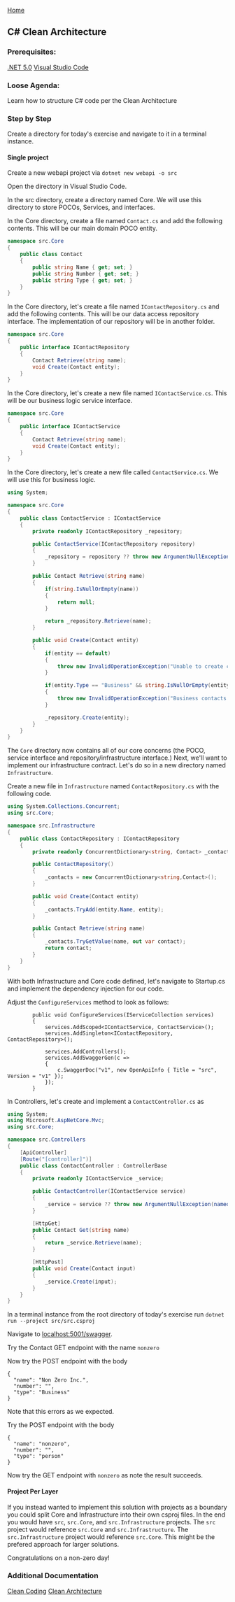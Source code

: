 [Home](README.md)

## C# Clean Architecture

### Prerequisites:

[.NET 5.0](https://dotnet.microsoft.com/download/dotnet/5.0)
[Visual Studio Code](https://code.visualstudio.com/)

### Loose Agenda:
Learn how to structure C# code per the Clean Architecture

### Step by Step

Create a directory for today's exercise and navigate to it in a terminal instance.

#### Single project

Create a new webapi project via `dotnet new webapi -o src`

Open the directory in Visual Studio Code.

In the src directory, create a directory named Core. We will use this directory to store POCOs, Services, and interfaces.

In the Core directory, create a file named `Contact.cs` and add the following contents. This will be our main domain POCO entity.

``` Contact.cs
namespace src.Core
{
    public class Contact
    {
        public string Name { get; set; }
        public string Number { get; set; }
        public string Type { get; set; }
    }
}
```

In the Core directory, let's create a file named `IContactRepository.cs` and add the following contents. This will be our data access repository interface. The implementation of our repository will be in another folder.

``` IContactRepository.cs
namespace src.Core
{
    public interface IContactRepository
    {
        Contact Retrieve(string name);
        void Create(Contact entity);
    }
}
```

In the Core directory, let's create a new file named `IContactService.cs`. This will be our business logic service interface.

``` IContactService.cs
namespace src.Core
{
    public interface IContactService
    {
        Contact Retrieve(string name);
        void Create(Contact entity);
    }
}
```

In the Core directory, let's create a new file called `ContactService.cs`. We will use this for business logic.

``` ContactService.cs
using System;

namespace src.Core
{
    public class ContactService : IContactService
    {
        private readonly IContactRepository _repository;

        public ContactService(IContactRepository repository)
        {
            _repository = repository ?? throw new ArgumentNullException(nameof(repository));
        }

        public Contact Retrieve(string name)
        {
            if(string.IsNullOrEmpty(name))
            {
                return null;
            }

            return _repository.Retrieve(name);
        }

        public void Create(Contact entity)
        {
            if(entity == default)
            {
                throw new InvalidOperationException("Unable to create contact.");
            }

            if(entity.Type == "Business" && string.IsNullOrEmpty(entity.Number))
            {
                throw new InvalidOperationException("Business contacts must have a number.");
            }

            _repository.Create(entity);
        }
    }
}
```

The `Core` directory now contains all of our core concerns (the POCO, service interface and repository/infrastructure interface.) Next, we'll want to implement our infrastructure contract. Let's do so in a new directory named `Infrastructure`.

Create a new file in `Infrastructure` named `ContactRepository.cs` with the following code.

```ContactRepository.cs
using System.Collections.Concurrent;
using src.Core;

namespace src.Infrastructure
{
    public class ContactRepository : IContactRepository
    {
        private readonly ConcurrentDictionary<string, Contact> _contacts;

        public ContactRepository()
        {
            _contacts = new ConcurrentDictionary<string,Contact>();
        }

        public void Create(Contact entity)
        {
            _contacts.TryAdd(entity.Name, entity);
        }

        public Contact Retrieve(string name)
        {
            _contacts.TryGetValue(name, out var contact);
            return contact;
        }
    }
}
```

With both Infrastructure and Core code defined, let's navigate to Startup.cs and implement the dependency injection for our code.

Adjust the `ConfigureServices` method to look as follows:
```
        public void ConfigureServices(IServiceCollection services)
        {
            services.AddScoped<IContactService, ContactService>();
            services.AddSingleton<IContactRepository, ContactRepository>();

            services.AddControllers();
            services.AddSwaggerGen(c =>
            {
                c.SwaggerDoc("v1", new OpenApiInfo { Title = "src", Version = "v1" });
            });
        }
```

In Controllers, let's create and implement a `ContactController.cs` as

```ContactController.cs
using System;
using Microsoft.AspNetCore.Mvc;
using src.Core;

namespace src.Controllers
{
    [ApiController]
    [Route("[controller]")]
    public class ContactController : ControllerBase
    {
        private readonly IContactService _service;

        public ContactController(IContactService service)
        {
            _service = service ?? throw new ArgumentNullException(nameof(service));
        }

        [HttpGet]
        public Contact Get(string name)
        {
            return _service.Retrieve(name);
        }

        [HttpPost]
        public void Create(Contact input)
        {
            _service.Create(input);
        }
    }
}

```

In a terminal instance from the root directory of today's exercise run `dotnet run --project src/src.csproj`

Navigate to [localhost:5001/swagger](https://localhost:5001/swagger).

Try the Contact GET endpoint with the name `nonzero`

Now try the POST endpoint with the body 
```
{
  "name": "Non Zero Inc.",
  "number": "",
  "type": "Business"
}
```

Note that this errors as we expected.

Try the POST endpoint with the body 
```
{
  "name": "nonzero",
  "number": "",
  "type": "person"
}
```

Now try the GET endpoint with `nonzero` as note the result succeeds.


#### Project Per Layer

If you instead wanted to implement this solution with projects as a boundary you could split Core and Infrastructure into their own csproj files. In the end you would have `src`, `src.Core`, and `src.Infrastructure` projects. The `src` project would reference `src.Core` and `src.Infrastructure`. The `src.Infrastructure` project would reference `src.Core`. This might be the prefered approach for larger solutions.

Congratulations on a non-zero day!


### Additional Documentation

[Clean Coding](https://blog.cleancoder.com/uncle-bob/2012/08/13/the-clean-architecture.html)
[Clean Architecture](https://docs.microsoft.com/en-us/dotnet/architecture/modern-web-apps-azure/common-web-application-architectures#clean-architecture)

